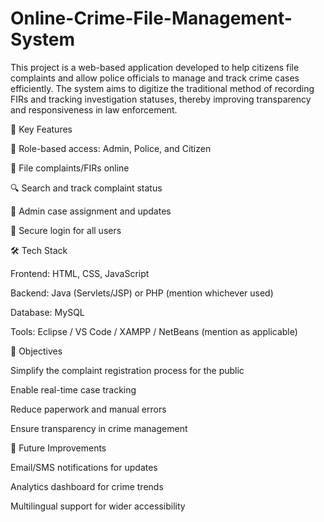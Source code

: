 # Online-Crime-File-Management-System
This project is a web-based application developed to help citizens file complaints and allow police officials to manage and track crime cases efficiently. The system aims to digitize the traditional method of recording FIRs and tracking investigation statuses, thereby improving transparency and responsiveness in law enforcement.

📌 Key Features

👮 Role-based access: Admin, Police, and Citizen

📝 File complaints/FIRs online

🔍 Search and track complaint status

📁 Admin case assignment and updates

🔐 Secure login for all users

🛠️ Tech Stack

Frontend: HTML, CSS, JavaScript

Backend: Java (Servlets/JSP) or PHP (mention whichever used)

Database: MySQL

Tools: Eclipse / VS Code / XAMPP / NetBeans (mention as applicable)

🎯 Objectives

Simplify the complaint registration process for the public

Enable real-time case tracking

Reduce paperwork and manual errors

Ensure transparency in crime management

🚀 Future Improvements

Email/SMS notifications for updates

Analytics dashboard for crime trends

Multilingual support for wider accessibility
